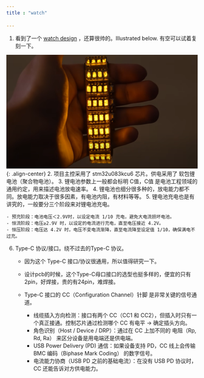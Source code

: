 ```yaml
---
title : "watch"

---
```


1. 看到了一个 [watch design](https://www.youtube.com/watch?v=dBEupkQBFis) ，还算很帅的。Illustrated below. 有空可以试着复刻一下。

![image-center](/assets/images/watch.png){: .align-center}
2. 项目主控采用了 stm32u083kcu6 芯片。供电采用了 软包锂电池（聚合物电池）。
3. 锂电池参数上一般都会标明 C值，C值 是电池工程领域的通用约定，用来描述电池放电速率。
4. 锂电池也细分很多种的，放电能力都不同。放电能力取决于很多因素，有电池内阻，有材料等等。
5. 锂电池充电也是有讲究的，一般要分三个阶段来对锂电池充电。

    - 预充阶段：电池电压＜2.9V时，以设定电流 1/10 充电，避免大电流损坏电池。
    - 恒流阶段：电压≥2.9V 时，以设定的电流进行充电，直至电压接近 4.2V。
    - 恒压阶段：电压达 4.2V 时，电压不变电流渐降，直至电流降至设定值 1/10，确保满电不过充。
6. Type-C 协议/接口。绕不过去的Type-C 协议。

    - 因为这个 Type-C 接口/协议很通用，所以值得研究一下。
    - 设计pcb的时候，这个Type-C母口接口的选型也挺多样的，便宜的只有2pin，好焊接，贵的有24pin，难焊接。
    - Type-C 接口的 CC（Configuration Channel）针脚 是非常关键的信号通道。
        
        - 线缆插入方向检测：接口有两个 CC（CC1 和 CC2），但插入时只有一个真正接通。控制芯片通过检测哪个 CC 有电平 → 确定插头方向。
        - 角色识别（Host / Device / DRP）：通过在 CC 上加不同的 电阻（Rp, Rd, Ra） 来区分设备是用电端还是供电端。
        - USB Power Delivery (PD) 通信：如果设备支持 PD，CC 线上会传输 BMC 编码（Biphase Mark Coding） 的数字信号。
        - 电流能力协商（USB PD 之前的基础电流）：在没有 USB PD 协议时，CC 还能告诉对方供电能力。
